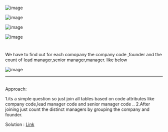 ![image](https://github.com/DeepanRaju-exe/Hacker_Rank_SQL_Solutions/assets/68472546/548a5a41-c90e-48a8-bae6-861cbcc5433d)

![image](https://github.com/DeepanRaju-exe/Hacker_Rank_SQL_Solutions/assets/68472546/049e6d73-ebff-46f5-bf71-51dfd1f80749)

![image](https://github.com/DeepanRaju-exe/Hacker_Rank_SQL_Solutions/assets/68472546/84c8e795-63fb-4450-a00f-624d14ca4dd1)

![image](https://github.com/DeepanRaju-exe/Hacker_Rank_SQL_Solutions/assets/68472546/2a2ecbdd-d2f1-4808-982e-d7d266d71c57)


#
We have to find out for each comopany the company code ,founder and the count of lead manager,senior manager,manager. like below 

![image](https://github.com/DeepanRaju-exe/Hacker_Rank_SQL_Solutions/assets/68472546/fd208d2b-9cfe-4f91-b5cc-37db04d02634)

----

##
Approach:


1.its a simple question so just join all tables based on code attributes like company code,lead manager code and senior manager code ..
2.After joining just count the distinct managers by grouping the company and founder.

Solution : [Link]()

